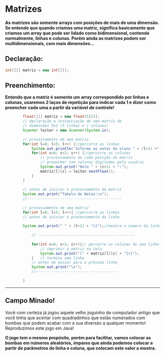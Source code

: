 # Matrizes

**As matrizes são somente arrays com posições de mais de uma dimensão. Se entende que quando criamos uma matriz, significa basicamente que criamos um array que pode ser lidado como bidimensional, contendo normalmente, linhas e colunas. Porém ainda as matrizes podem ser multidimensionais, com mais dimensões...**

## Declaração: 

```java
int[][] matriz = new int[][];
```

## Preenchimento:


**Entendo que a matriz é somente um array correspondido por linhas e colunas, usaremos 2 laços de repetição para indicar cada 1 e dizer como preencher cada uma a partir da variável de controle!** 


```java
        float[][] matriz = new float[5][2]; 
        // declaração e instanciação de uma matriz de 
        // dimensões 5x2 (5 linhas e 2 colunas)
        Scanner leitor = new Scanner(System.in);
        
        // processamento de uma matriz
        for(int l=0; l<5; l++) {//percorre as linhas
            System.out.println("Informe as notas do aluno " + (l+1) +":");
            for(int c=0; c<2; c++) {//percorre as colunas
                // processamento de cada posição da matriz
                // preencher com valores digitados pelo usuário
                System.out.print("Nota " + (c+1) + ":");
                matriz[l][c] = leitor.nextFloat();
            }
        }
        
        // antes de iniciar o processamento da matriz
        System.out.print("Tabela de Notas:\n");
        //-------------------------------------------
        
        // processamento de uma matriz
        for(int l=0; l<5; l++){ //percorre as linhas
        // antes de iniciar o processamento da linha
            
        System.out.print(" " + (l+1) + "\t");//mostra o numero da linha
            
            // --------------------------------------------
            
            for(int c=0; c<2; c++){// percorre as colunas de uma linha 
                // imprimir a matriz na tela
                System.out.print("[" + matriz[l][c] + "]\t");
            }   // termina uma linha
            // antes de passar para a próxima linha
            System.out.print("\n");
            //-------------------------------------
            
        }
```

---

## Campo Minado!

Você com certeza já jogou aquele velho joguinho de computador antigo que você tinha que acertar com quadradinhos que estão numerados com bombas que podem acabar com a sua diversão a qualquer momento! Reproduzimos este jogo em Java!

**O jogo tem o mesmo propósito, porém para facilitar, vamos colocar as bombas em números aleatórios, ímpares que ainda podemos colocar a partir de parâmetros de linha e coluna, que colocam este valor a mostra.**